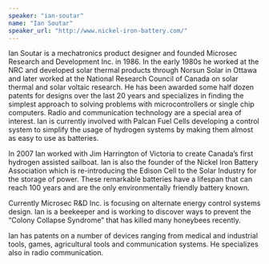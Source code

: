 ```yaml
---
speaker: "ian-soutar"
name: "Ian Soutar"
speaker_url: "http://www.nickel-iron-battery.com/"
---
```


Ian Soutar is a mechatronics product designer and founded Microsec
Research and Development Inc. in 1986. In the early 1980s he worked at the
NRC and developed solar thermal products through Norsun Solar in Ottawa
and later worked at the National Research Council of Canada on solar
thermal and solar voltaic research. He has been awarded some half dozen
patents for designs over the last 20 years and specializes in finding
the simplest approach to solving problems with microcontrollers or single
chip computers. Radio and communication technology are a special area of
interest. Ian is currently involved with Palcan Fuel Cells developing a
control system to simplify the usage of hydrogen systems by making them
almost as easy to use as batteries.

In 2007 Ian worked with Jim Harrington of Victoria to create Canada’s first
hydrogen assisted sailboat. Ian is also the founder of the Nickel Iron Battery
Association which is re-introducing the Edison Cell to the Solar Industry for
the storage of power. These remarkable batteries have a lifespan that can
reach 100 years and are the only environmentally friendly battery known.

Currently Microsec R&D Inc. is focusing on alternate energy control systems
design. Ian is a beekeeper and is working to discover ways to prevent the
“Colony Collapse Syndrome” that has killed many honeybees recently.

Ian has patents on a number of devices ranging from medical and industrial
tools, games, agricultural tools and communication systems. He specializes
also in radio communication.
